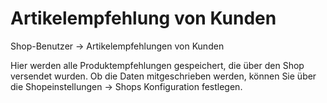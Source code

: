 # Artikelempfehlung von Kunden

Shop-Benutzer → Artikelempfehlungen von Kunden

Hier werden alle Produktempfehlungen gespeichert, die über den Shop versendet wurden. Ob die Daten mitgeschrieben werden, können Sie über die Shopeinstellungen → Shops Konfiguration festlegen.